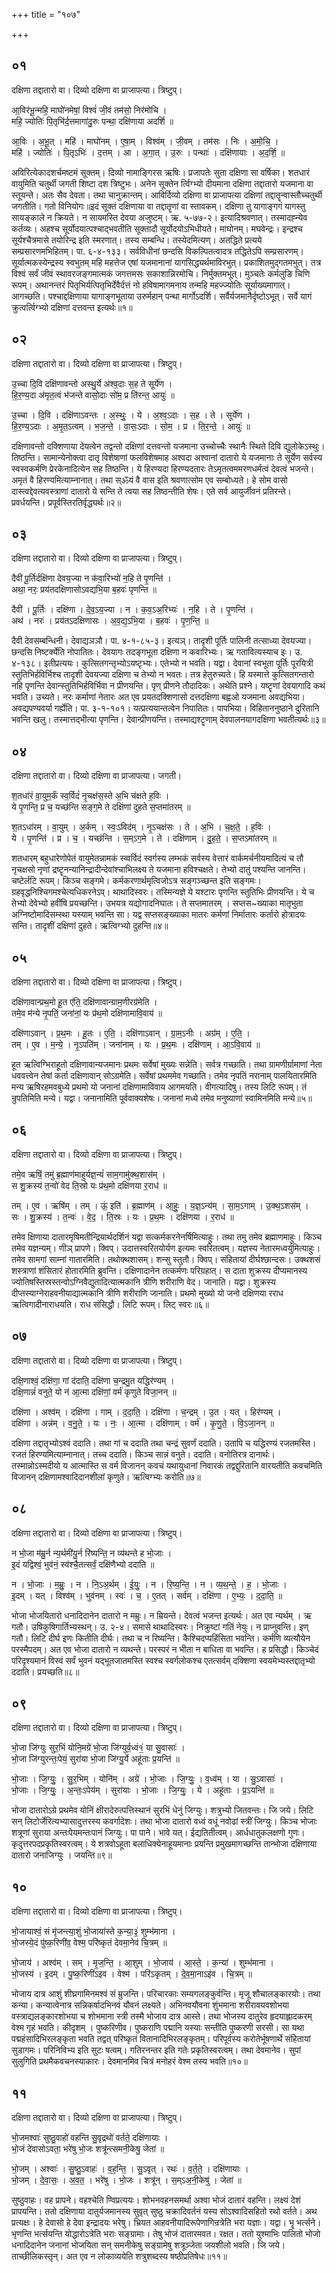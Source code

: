+++
title = "१०७"

+++


## ०१
दक्षिणा तद्दातारो वा। दिव्यो दक्षिणा वा प्राजापत्या। त्रिष्टुप्।

आ॒विर॑भू॒न्महि॒ माघो॑नमेषां॒ विश्वं॑ जी॒वं तम॑सो॒ निर॑मोचि ।  
महि॒ ज्योतिः॑ पि॒तृभि॑र्द॒त्तमागा॑दु॒रुः पन्था॒ दक्षि॑णाया अदर्शि ॥

आ॒विः । अ॒भू॒त् । महि॑ । माघो॑नम् । ए॒षा॒म् । विश्व॑म् । जी॒वम् । तम॑सः । निः । अ॒मो॒चि॒ ।  
महि॑ । ज्योतिः॑ । पि॒तृऽभिः॑ । द॒त्तम् । आ । अ॒गा॒त् । उ॒रुः । पन्थाः॑ । दक्षि॑णायाः । अ॒द॒र्शि॒ ॥

अविरित्येकादशर्चमष्टमं सूक्तम्। दिव्यो नामाङ्गिरस ऋषिः। प्रजापतेः सुता दक्षिणा सा वर्षिका। शतधारं वायुमिति चतुर्थी जगती शिष्टा दश त्रिष्टुभः। अनेन सूक्तेन र्त्विग्भ्यो दीयमाना दक्षिणा तद्दातारो यजमाना वा स्तूयन्ते। अतः सैव देवता। तथा चानुक्रान्तम्। आविर्दिव्यो दक्षिणा वा प्राजापत्या दक्षिणां तद्दातॄन्वास्तौच्चतुर्थी जगतीति। गतो विनियोगः॥इदं सूक्तं दक्षिणाया वा तद्दातॄणां वा स्तावकम्। दक्षिणा तु यागाङ्गगं यागस्तु सायङ्काले न क्रियते। न सायमस्ति देवया अजुष्टम्। ऋ. ५-७७-२। इत्यादिश्रवणात्। तस्मादह्न्येव कर्तव्यः। अहश्च सूर्योदयात्पश्चाद्भवतीति सूक्तादौ सूर्योदयोऽभिधीयते। माघोनम्। मघवेन्द्रः। इन्द्रश्च सूर्यश्चैत्रमासे तयोरिन्द्र इति स्मरणात्। तस्य सम्बन्धि। तस्येदमित्यण्। अतद्धिते प्रत्यये सम्प्रसारणमभिहितम्। पा. ६-४-१३३। सर्वविधीनां छन्दसि विकल्पितत्वादत्र तद्धितेऽपि सम्प्रसारणम्। सूर्यात्मकस्येन्द्रस्य स्वभुतम् महि महत्तेज एषां यजमानानां यागसिद्ध्यर्थमाविरभुत्। प्रकाशितमुद्गतमभुत्। तत्र विश्वं सर्वं जीवं स्थावरजङ्गमात्मकं जगत्तमसः सकाशान्निरमोचि। निर्मुक्तमभूत्। मुञ्चतेः कर्मलुङि चिणि रूपम्। अथानन्तरं पितृभिर्यत्पितृभिर्देवैर्दत्तं नो हविषामागमनाय तन्महि महज्ज्योतिः सूर्याख्यमागात्। आगच्छति। पश्चाद्दक्षिणाया यागाङ्गभूताया उरुर्महान् पन्था मार्गोऽदर्शि। सर्वैर्यजमानैर्दृष्टोऽभूत्। सर्वे यागं क्रुत्वर्त्विग्भ्यो दक्षिणां दत्तवन्त इत्यर्थः॥१॥

## ०२
दक्षिणा तद्दातारो वा। दिव्यो दक्षिणा वा प्राजापत्या। त्रिष्टुप्।

उ॒च्चा दि॒वि दक्षि॑णावन्तो अस्थु॒र्ये अ॑श्व॒दाः स॒ह ते सूर्ये॑ण ।  
हि॒र॒ण्य॒दा अ॑मृत॒त्वं भ॑जन्ते वासो॒दाः सो॑म॒ प्र ति॑रन्त॒ आयुः॑ ॥

उ॒च्चा । दि॒वि । दक्षि॑णाऽवन्तः । अ॒स्थुः॒ । ये । अ॒श्व॒ऽदाः । स॒ह । ते । सूर्ये॑ण ।  
हि॒र॒ण्य॒ऽदाः । अ॒मृ॒त॒ऽत्वम् । भ॒ज॒न्ते॒ । वा॒सः॒ऽदाः । सो॒म॒ । प्र । ति॒र॒न्ते॒ । आयुः॑ ॥

दक्षिणावन्तो दक्शिणाया देयत्वेन तद्वन्तो दक्षिणां दत्तवन्तो यजमाना उच्चोच्चैः स्थानैः स्थिते दिवि द्युलोकेऽस्थुः। तिष्ठन्ति। सामान्येनोक्त्वा दातृ विशेषाणां फलविशेषमाह अश्वदा अश्वानां दातारो ये यजमानाः ते सूर्येण सर्वस्य स्वस्वकर्मणि प्रेरकेनादित्येन सह तिष्ठन्ति। ये हिरण्यदा हिरण्यदतारः तेऽमृतत्वममरणधर्मत्वं देवत्वं भजन्ते। अमृतं वै हिरण्यमित्याम्नानात्। तथा स्ॐयं वै वास इति श्रवणात्सोम एव सम्बोध्यते। हे सोम वासो दास्त्वद्देवत्यवस्त्राणां दातारो ये सन्ति ते त्वया सह तिष्ठन्तीति शेषः। एते सर्व आयुर्जीवनं प्रतिरन्ते। प्रवर्धयन्ति। प्रपूर्वस्तिरतिर्वृद्ध्यर्थः॥२॥

## ०३
दक्षिणा तद्दातारो वा। दिव्यो दक्षिणा वा प्राजापत्या। त्रिष्टुप्।

दैवी॑ पू॒र्तिर्दक्षि॑णा देवय॒ज्या न क॑वा॒रिभ्यो॑ न॒हि ते पृ॒णन्ति॑ ।  
अथा॒ नरः॒ प्रय॑तदक्षिणासोऽवद्यभि॒या ब॒हवः॑ पृणन्ति ॥

दैवी॑ । पू॒र्तिः । दक्षि॑णा । दे॒व॒ऽय॒ज्या । न । क॒व॒ऽअ॒रिभ्यः॑ । न॒हि । ते । पृ॒णन्ति॑ ।  
अथ॑ । नरः॑ । प्रय॑तऽदक्षिणासः । अ॒व॒द्य॒ऽभि॒या । ब॒हवः॑ । पृ॒ण॒न्ति॒ ॥

दैवी देवसम्बन्धिनी। देवाद्यञञौ। पा. ४-१-८५-३। इत्यञ्। तादृशी पूर्तिः पालिनी तत्साध्या देवयज्या। छन्दसि निष्टर्क्येति नोपातितः। देवयागः तदङ्गभूता दक्षिणा न कवारिभ्यः। ऋ गतावित्यस्याच इः। उ. ४-१३८। इतीप्रत्ययः। कुत्सितगन्तृभ्योऽयष्टृभ्यः। एतेभ्यो न भवति। यद्वा। देवानां स्वभूता पूर्तिः पूरयित्री स्तुतिभिर्हविर्भिश्च तादृशी देवयज्या दक्षिणा च तेभ्यो न भवतः। तत्र हेतुरुच्यते। हि यस्मात्ते कुत्सितगन्तारो नहि पृणन्ति देवान्स्तुतिभिर्हविर्भिवा न प्रीणयन्ति। पृण् प्रीणने तौदादिकः। अथेति प्रश्ने। यष्टॄणां देवयागादि कथं भवति। उच्यते। नरः कर्माणां नेतारः अत एव प्रयतदक्शिणासो दत्तदक्षिणा बह्वओ यजमाना अवद्यभिया। अवद्यपण्यवर्या गर्ह्येति। पा. ३-१-१०१। यत्प्रत्ययान्तत्वेन निपातितः। पापभिया। विहिताननुष्ठाने दुरितानि भवन्ति खलु। तस्मात्तद्भीत्या पृणन्ति। देवान्प्रीणयन्ति। तस्माद्यश्टॄणाम् देवपालनयागदक्षिणा भवतीत्यर्थः॥३॥

## ०४
दक्षिणा तद्दातारो वा। दिव्यो दक्षिणा वा प्राजापत्या। जगती।

श॒तधा॑रं वा॒युम॒र्कं स्व॒र्विदं॑ नृ॒चक्ष॑स॒स्ते अ॒भि च॑क्षते ह॒विः ।  
ये पृ॒णन्ति॒ प्र च॒ यच्छ॑न्ति सङ्ग॒मे ते दक्षि॑णां दुहते स॒प्तमा॑तरम् ॥

श॒तऽधा॑रम् । वा॒युम् । अ॒र्कम् । स्वः॒ऽविद॑म् । नृ॒ऽचक्ष॑सः । ते । अ॒भि । च॒क्ष॒ते॒ । ह॒विः ।  
ये । पृ॒णन्ति॑ । प्र । च॒ । यच्छ॑न्ति । स॒म्ऽग॒मे । ते । दक्षि॑णाम् । दु॒ह॒ते॒ । स॒प्तऽमा॑तरम् ॥

शतधारम् बहुधारेणोपेतं वायुमेतन्नामकं स्व्वर्विदं स्वर्गस्य लम्भकं सर्वस्य वेत्तारं वार्कमर्चनीयमादित्यं च तौ नृचक्षसो नृणां द्रष्टॄनन्यानिन्द्रादीन्देवांश्चाभिलक्ष्य ते यजमाना हविश्चक्षते। तेभ्यो दातुं पश्यन्ति जानन्ति। चष्टेर्लटि रूपम्। किञ्च सङ्गमे। कर्मकरणार्थमृत्विजोऽत्र सङ्गञ्च्छन्त इति सङ्गमः। ग्रहवृद्धनिश्चिगमश्चेत्यधिकरनेऽप्। थाथादिस्वरः। तस्मिन्यज्ञे ये यश्टारः पृणन्ति स्तुतिभिः प्रीणयन्ति। ये च तेभ्यो देवेभ्यो हवींषि प्रयच्छन्ति। उभयत्र यद्योगादनिघातः। ते सप्तमातरम् । सप्तस~ख्याका मातृभुता अग्निष्टोमादिसम्स्था यस्याम् भवन्ति सा। यद्व सप्तसङ्ख्याका मातरः कर्मणां निर्मातारः कर्तारो होत्रादयः सन्ति। तादृशीं दक्षिणां दुहते। ऋत्विग्भ्यो दुहन्ति॥४॥

## ०५
दक्षिणा तद्दातारो वा। दिव्यो दक्षिणा वा प्राजापत्या। त्रिष्टुप्।

दक्षि॑णावान्प्रथ॒मो हू॒त ए॑ति॒ दक्षि॑णावान्ग्राम॒णीरग्र॑मेति ।  
तमे॒व म॑न्ये नृ॒पतिं॒ जना॑नां॒ यः प्र॑थ॒मो दक्षि॑णामावि॒वाय॑ ॥

दक्षि॑णाऽवान् । प्र॒थ॒मः । हू॒तः । ए॒ति॒ । दक्षि॑णाऽवान् । ग्रा॒म॒ऽनीः । अग्र॑म् । ए॒ति॒ ।  
तम् । ए॒व । म॒न्ये॒ । नृ॒ऽपति॑म् । जना॑नाम् । यः । प्र॒थ॒मः । दक्षि॑णाम् । आ॒ऽवि॒वाय॑ ॥

हूत ऋत्विग्भिराहूतो दक्षिणावान्यजमानः प्रथमः सर्वेषां मुख्यः सन्नेति। सर्वत्र गच्छाति। तथा ग्रामणीर्ग्रामाणां नेता धववत्त्वेन तेषां कर्ता दक्षिणावान् सोऽग्रमेति। सर्वेषां प्रथममेव गच्छाति। तमेव नृपतिं नरानाम् पालयितारमिति मन्य ऋषिरहमवबुध्ये प्रथमो यो जनानां दक्षिणामाविवाय आगमयति। वीगत्यादिषु। तस्य लिटि रूपम्। तं न्रुपतिमिति मन्ये। यद्वा। जनानामिति पूर्ववाक्यशेषः। जनानां मध्ये तमेव मनुष्याणां स्वामिनमिति मन्ये॥५॥

## ०६
दक्षिणा तद्दातारो वा। दिव्यो दक्षिणा वा प्राजापत्या। त्रिष्टुप्।

तमे॒व ऋषिं॒ तमु॑ ब्र॒ह्माण॑माहुर्यज्ञ॒न्यं॑ साम॒गामु॑क्थ॒शास॑म् ।  
स शु॒क्रस्य॑ त॒न्वो॑ वेद ति॒स्रो यः प्र॑थ॒मो दक्षि॑णया र॒राध॑ ॥

तम् । ए॒व । ऋषि॑म् । तम् । ऊं॒ इति॑ । ब्र॒ह्माण॑म् । आ॒हुः॒ । य॒ज्ञ॒ऽन्य॑म् । सा॒म॒ऽगाम् । उ॒क्थ॒ऽशस॑म् ।  
सः । शु॒क्रस्य॑ । त॒न्वः॑ । वे॒द॒ । ति॒स्रः । यः । प्र॒थ॒मः । दक्षि॑णया । र॒राध॑ ॥

तमेव क्षिणाया दातारमृषिमतीन्द्रियार्थदर्शिनं यद्वा सत्कर्मकरनेनर्षिमित्याहुः। तथा तमु तमेव ब्रह्माणमाहुः। किञ्च तमेव यज्ञन्यम्। णीञ् प्रापणे। क्विप्। उदात्तस्वरितयोर्यण इत्यमः स्वरितत्वम्। यज्ञस्य नेतारमध्वर्युमित्याहुः। तमेव सामगां साम्नां गातारमिति। तथोक्थशासम्। शन्सु स्तुतौ। क्विप्। संहितायां दीर्घश्छान्दसः। उक्थशसं शस्त्राणां शंसितारं होतारमिति ब्रुवन्ति। दक्षिणादानेन तत्कर्मणः परिग्रहात्। स दाता शुक्रस्य दीप्यमानस्य ज्योतिषस्तिस्रस्तन्वोऽग्निवैद्युतादित्यात्मकानि त्रीणि शरीराणि वेद। जानाति। यद्वा। शुक्रस्य दीप्तस्याग्नेराहवनीयाद्यात्मकानि त्रीणि शरीराणि जानाति। प्रथमो मुख्यो यो जनो दक्षिणया रराध ऋत्विगादीनाराधयति। राध संसिद्धौ। लिटि रूपम्। लिट् स्वरः॥६॥

## ०७
दक्षिणा तद्दातारो वा। दिव्यो दक्षिणा वा प्राजापत्या। त्रिष्टुप्।

दक्षि॒णाश्वं॒ दक्षि॑णा॒ गां द॑दाति॒ दक्षि॑णा च॒न्द्रमु॒त यद्धिर॑ण्यम् ।  
दक्षि॒णान्नं॑ वनुते॒ यो न॑ आ॒त्मा दक्षि॑णां॒ वर्म॑ कृणुते विजा॒नन् ॥

दक्षि॑णा । अश्व॑म् । दक्षि॑णा । गाम् । द॒दा॒ति॒ । दक्षि॑णा । च॒न्द्रम् । उ॒त । यत् । हिर॑ण्यम् ।  
दक्षि॑णा । अन्न॑म् । व॒नु॒ते॒ । यः । नः॒ । आ॒त्मा । दक्षि॑णाम् । वर्म॑ । कृ॒णु॒ते॒ । वि॒ऽजा॒नन् ॥

दक्षिणा तद्दातृभ्योऽश्वं ददाति। तथा गां च ददाति तथा चन्द्रं सुवर्णं ददाति। उतापि च यद्धिरण्यं रजतमस्ति। रजतं हिरण्यमित्याम्नानात्। तच्च ददाति। किञ्च सान्नं वनुते। ददाति। वनोतिरत्र दानार्थः। तस्मान्नोऽस्मदीयो य आत्मास्ति स वर्म विजानन् कवचं यथायुधानां निवारकं तद्वद्दुरितानि वारयतीति कवचमिति विजानन् दक्षिणामश्वादिदानशीलां कृणुते। ऋत्विग्भ्यः करोति॥७॥

## ०८
दक्षिणा तद्दातारो वा। दिव्यो दक्षिणा वा प्राजापत्या। त्रिष्टुप्।

न भो॒जा म॑म्रु॒र्न न्य॒र्थमी॑यु॒र्न रि॑ष्यन्ति॒ न व्य॑थन्ते ह भो॒जाः ।  
इ॒दं यद्विश्वं॒ भुव॑नं॒ स्व॑श्चै॒तत्सर्वं॒ दक्षि॑णैभ्यो ददाति ॥

न । भो॒जाः । म॒म्रुः॒ । न । नि॒ऽअ॒र्थम् । ई॒युः॒ । न । रि॒ष्य॒न्ति॒ । न । व्य॒थ॒न्ते॒ । ह॒ । भो॒जाः ।  
इ॒दम् । यत् । विश्व॑म् । भुव॑नम् । स्वः॑ । च॒ । ए॒तत् । सर्व॑म् । दक्षि॑णा । ए॒भ्यः॒ । द॒दा॒ति॒ ॥

भोजा भोजयितारो धनादिदानेन दातारो न मम्रुः। न म्रियन्ते। देवत्वं भजन्त इत्यर्थः। अत एव न्यर्थम् । ऋ गतौ। उषिकुषिगार्तिभ्यस्थन्। उ. २-४। समासे थाथादिस्वरः। निक्रुष्टां गतिं नेयुः। न प्राप्नुवन्ति। इण् गतौ। लिटि दीर्घ इणः कितीति दीर्घः। तथा च न रिष्यन्ति। कैश्चिदप्यहिंसिता भवन्ति। कर्मणि व्यत्यौयेन परस्मैपदम्। अत एव भोजा दातारो न व्यथन्ते। परस्परं न भीता न बाधिता वा भवन्ति। ह प्रसिद्धौ। किञ्चेदं परिदृश्यमानं विस्वं सर्वं भुवनं यद्भूतजातमस्ति स्वश्च स्वर्गलोकश्च एतत्सर्वम् दक्शिणा स्वयमेभ्यस्तद्दातृभ्यो ददाति। प्रयच्छति॥८॥

## ०९
दक्षिणा तद्दातारो वा। दिव्यो दक्षिणा वा प्राजापत्या। त्रिष्टुप्।

भो॒जा जि॑ग्युः सुर॒भिं योनि॒मग्रे॑ भो॒जा जि॑ग्युर्व॒ध्वं१॒॑ या सु॒वासाः॑ ।  
भो॒जा जि॑ग्युरन्तः॒पेयं॒ सुरा॑या भो॒जा जि॑ग्यु॒र्ये अहू॑ताः प्र॒यन्ति॑ ॥

भो॒जाः । जि॒ग्युः॒ । सु॒र॒भिम् । योनि॑म् । अग्रे॑ । भो॒जाः । जि॒ग्युः॒ । व॒ध्व॑म् । या । सु॒ऽवासाः॑ ।  
भो॒जाः । जि॒ग्युः॒ । अ॒न्तः॒ऽपेय॑म् । सुरा॑याः । भो॒जाः । जि॒ग्युः॒ । ये । अहू॑ताः । प्र॒ऽयन्ति॑ ॥

भोजा दातारोऽग्रे प्रथमेव योनिं क्षीरादेरुत्पत्तिस्थानं सुरभिं धेनुं जिग्युः। शत्रुभ्यो जितवन्तः। जि जये। लिटि सन् लिटोर्जेरित्यभ्यासादुत्तरस्य कवर्गादेशः। तथा भोजा दातारो वध्वं वधूं नवोढां स्त्रीं जिग्युः। किञ्च भोजाः शत्रूणां सुराया अन्तःपेयमन्तःपानं जिग्युः। पा पाने। भावे यत्। ईद्यतितीत्वम्। आर्धधातुकलक्षणो गुणः। कृदुत्तरपदप्रकृतिस्वरत्वम्। ये शत्रवोऽहूता बलाधिक्येनाहूयमानाः प्रयन्ति प्रमुखमागच्छन्ति तान्भोजा दक्षिणाया दातारो जनाजिग्युः । जयन्ति॥९॥

## १०
दक्षिणा तद्दातारो वा। दिव्यो दक्षिणा वा प्राजापत्या। त्रिष्टुप्।

भो॒जायाश्वं॒ सं मृ॑जन्त्या॒शुं भो॒जाया॑स्ते क॒न्या॒३॒॑ शुम्भ॑माना ।  
भो॒जस्ये॒दं पु॑ष्क॒रिणी॑व॒ वेश्म॒ परि॑ष्कृतं देवमा॒नेव॑ चि॒त्रम् ॥

भो॒जाय॑ । अश्व॑म् । सम् । मृ॒ज॒न्ति॒ । आ॒शुम् । भो॒जाय॑ । आ॒स्ते॒ । क॒न्या॑ । शुम्भ॑माना ।  
भो॒जस्य॑ । इ॒दम् । पु॒ष्क॒रिणी॑ऽइव । वेश्म॑ । परि॑ऽकृतम् । दे॒व॒मा॒नाऽइ॑व । चि॒त्रम् ॥

भोजाय दात्र आशुं शीघ्रगामिनमश्वं सं म्रुजन्ति। परिचारकाः सम्यगलङ्कुर्वन्ति। मृजू शौचालङ्कारयोः। तथा कन्या। कन्यात्वेनात्र सन्निकर्षादभिनवं यौवनं लक्ष्यते। अभिनवयौवना शुंभमाना शरीरावयवशोभया वस्त्राद्यलङ्कारशोभया च शोभमाना स्त्री तस्मै भोजाय दात्र आस्ते। तथा भोजस्य दातुरेव हृदयाह्लादकरम् वेश्म गृहं भवति। कीदृशम् । पुष्करिणीव। पुष्कराणि पद्मानि यस्याः सन्तीति पुष्करणी सरसी। सा यथा पद्महंसादिभिरलङ्कृता भवति तद्वत् परिष्कृतं वितानादिभिरलङ्कृतम्। परिपूर्वस्य करोतेर्भूषणार्थे संहितायां सुडागमः। परिनिविभ्य इति सुटः षत्वम्। गतिरनन्तर इति गतेः प्रकृतिस्वरत्वम्। तथा देवमानेव। सुपां सुलुगिति प्रथमैकवचनस्याकारः। देवमानमिव चित्रं मनोहरं वेश्म तस्य भवति॥१०॥

## ११
दक्षिणा तद्दातारो वा। दिव्यो दक्षिणा वा प्राजापत्या। त्रिष्टुप्।

भो॒जमश्वाः॑ सुष्ठु॒वाहो॑ वहन्ति सु॒वृद्रथो॑ वर्तते॒ दक्षि॑णायाः ।  
भो॒जं दे॑वासोऽवता॒ भरे॑षु भो॒जः शत्रू॑न्त्समनी॒केषु॒ जेता॑ ॥

भो॒जम् । अश्वाः॑ । सु॒ष्ठु॒ऽवाहः॑ । व॒ह॒न्ति॒ । सु॒ऽवृत् । रथः॑ । व॒र्त॒ते॒ । दक्षि॑णायाः ।  
भो॒जम् । दे॒वा॒सः॒ । अ॒व॒त॒ । भरे॑षु । भो॒जः । शत्रू॑न् । स॒म्ऽअ॒नी॒केषु॑ । जेता॑ ॥

सुष्ठुवाहः। वह प्रापने। वहश्चेति ण्विप्रत्ययः। शोभनवहनसमर्था अश्वा भोजं दातारं वहन्ति। लक्ष्यं देशं प्रापयन्ति। ततो दक्षिणाया दातुर्यजमानस्य सुवृत् सुष्ठु चक्रादिवर्तनं यस्य सोऽश्वादिसहितो रथो वर्तते। अथ प्रत्यक्षः। हे देवासो हे देवा इन्द्रादयः भरेषु। भ्रियत आहवनीयादिरूपेणागिन्रत्रेति भरा यज्ञाः। यद्वा। भॄ भर्त्सने। भृणन्ति भर्त्सयन्ति योद्धारोऽत्रेति भराः सङ्ग्रामाः। तेषु भोजं दातारमवत। रक्षत। ततो युश्माभिः पालितो भोजो धनादिदानेन जनानां भोजयिता सन् समनीकेषु सङ्ग्रामेषु शत्रूञ्जेता जयशीलो भवति। जि जये। ताच्छीलिकस्तृन्। अत एव न लोकाव्ययेति शत्रुशब्दस्य षष्ठीप्रतिषेधः॥११॥